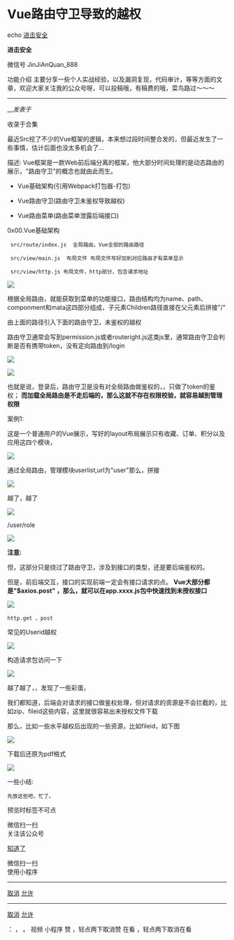 #  Vue路由守卫导致的越权

echo  [ 进击安全 ](javascript:void\(0\);)

**进击安全** ![]()

微信号 JinJiAnQuan_888

功能介绍 主要分享一些个人实战经验，以及漏洞复现，代码审计，等等方面的文章，欢迎大家关注我的公众号呀，可以投稿哦，有稿费的哦，菜鸟路过～～～

____

___发表于_

收录于合集

 最近Src挖了不少的Vue框架的逻辑，本来想过段时间整合发的，但最近发生了一些事情，估计后面也没太多机会了...

  

描述: Vue框架是一款Web前后端分离的框架，他大部分时间处理的是动态路由的展示，"路由守卫"的概念也就由此而生。

  

  * Vue基础架构(引用Webpack打包器-打包)

  * Vue路由守卫(路由守卫未鉴权导致越权)

  * Vue路由菜单(路由菜单泄露后端接口)

  

0x00.Vue基础架构

     src/route/index.js  全局路由，Vue全部的路由路径

     src/view/main.js  布局文件 布局文件写好加到对应路由才有菜单显示

     src/view/http.js 布局文件，http部分，包含请求地址

![](https://raw.githubusercontent.com/tuchuang9/tc1/refs/heads/main/public/20230223083730.png)

    

根据全局路由，就能获取到菜单的功能接口，路由结构均为name、path、componment和mata这四部分组成，子元素Children路径直接在父元素后拼接"/"

  

 由上面的路径引入下面的路由守卫，未鉴权的越权

 路由守卫通常会写到permission.js或者routeright.js这类js里，通常路由守卫会判断是否有携带token，没有定向路由到/login  

![](https://raw.githubusercontent.com/tuchuang9/tc1/refs/heads/main/public/20230223083731.png)

  

![](https://raw.githubusercontent.com/tuchuang9/tc1/refs/heads/main/public/20230223083733.png)

也就是说，登录后，路由守卫是没有对全局路由做鉴权的，，只做了token的鉴权；
**而加载全局路由是不走后端的，那么这就不存在权限校验，就容易越到管理权限**  

  

案例1:

  这是一个普通用户的Vue展示，写好的layout布局展示只有收藏、订单、积分以及应用这四个模块，

![](https://raw.githubusercontent.com/tuchuang9/tc1/refs/heads/main/public/20230223083734.png)

  

通过全局路由，管理模块userlist,url为"user"那么，拼接

![](https://raw.githubusercontent.com/tuchuang9/tc1/refs/heads/main/public/20230223083736.png)

越了，越了

![](https://raw.githubusercontent.com/tuchuang9/tc1/refs/heads/main/public/20230223083737.png)

  

/user/role

![](https://raw.githubusercontent.com/tuchuang9/tc1/refs/heads/main/public/20230223083738.png)

  

 **注意:**  

   但，这部分只是绕过了路由守卫，涉及到接口的类型，还是要后端鉴权的。

但是，前后端交互，接口的实现前端一定会有接口请求的点。 **Vue大部分都是"$axios.post"
，那么，就可以在app.xxxx.js包中快速找到未授权接口**

  

![](https://raw.githubusercontent.com/tuchuang9/tc1/refs/heads/main/public/20230223083739.png)

  

    http.get 、post

常见的Userid越权

![](https://raw.githubusercontent.com/tuchuang9/tc1/refs/heads/main/public/20230223083741.png)

  

构造请求包访问一下

![](https://raw.githubusercontent.com/tuchuang9/tc1/refs/heads/main/public/20230223083742.png)

  

越了越了，，发现了一些彩蛋，

我们都知道，后端会对请求的接口做鉴权处理，但对请求的资源是不会拦截的，比如zip、fileid这些内容，这里就很容易出未授权文件下载

  

那么，比如一些水平越权后出现的一些资源，比如fileid，如下图

![](https://raw.githubusercontent.com/tuchuang9/tc1/refs/heads/main/public/20230223083744.png)

  

下载后还原为pdf格式

  

![](https://raw.githubusercontent.com/tuchuang9/tc1/refs/heads/main/public/20230223083745.png)

  

一些小结:

    先放这些吧，忙了。  

  

  

  

  

  

  

预览时标签不可点

微信扫一扫  
关注该公众号

[知道了](javascript:;)

微信扫一扫  
使用小程序

****

[取消](javascript:void\(0\);) [允许](javascript:void\(0\);)

****

[取消](javascript:void\(0\);) [允许](javascript:void\(0\);)

： ， 。   视频 小程序 赞 ，轻点两下取消赞 在看 ，轻点两下取消在看

